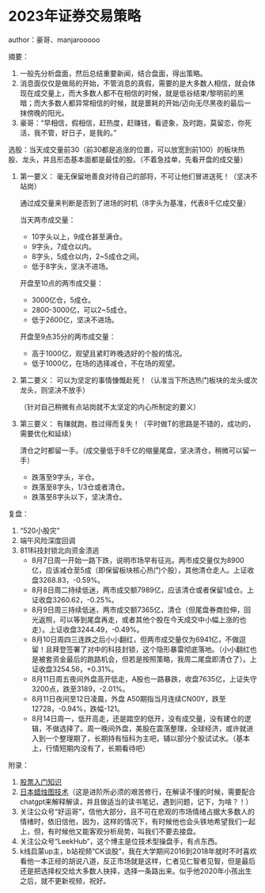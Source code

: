 # 2023年证券交易策略

author：豪哥、manjarooooo

摘要：
1. 一般先分析盘面，然后总结重要新闻，结合盘面，得出策略。
2. 消息面仅仅是做局的开始，不管消息的真假，需要的是大多数人相信，就会体现在成交量上，而大多数人都不在相信的时候，就是低谷结束/黎明前的黑暗；而大多数人都异常相信的时候，就是噩耗的开始/迈向无尽黑夜的最后一抹傍晚的阳光。
3. 豪哥：“早相信，假相信，赶热度，赶赚钱，看迹象，及时跑，莫留恋，你死活，我不管，好日子，是我的。”

选股：当天成交量前30（前30都是追涨的位置，可以放宽到前100）的板块热股、龙头，并且形态基本面都是最佳的股。（不着急挂单，先看开盘的成交量）

1. 第一要义：
    毫无保留地善良对待自己的部将，不可让他们冒进送死！（坚决不站岗）

    通过成交量来判断是否到了进场的时机（8字头为基准，代表8千亿成交量）

    当天两市成交量：
    * 10字头以上，9成仓甚至满仓。
    * 9字头，7成仓以内。
    * 8字头，5成仓以内，2~5成仓之间。
    * 低于8字头，坚决不进场。

   开盘至10点的两市成交量：
   * 3000亿仓，5成仓。
   * 2800-3000亿，可以2~5成仓。
   * 低于2600亿，坚决不进场。

   开盘至9点35分的两市成交量：
   * 高于1000亿，观望且紧盯昨晚选好的个股的情况。
   * 低于1000亿，在场的选择减仓，不在场的观望。
2. 第二要义：
   可以为坚定的事情慷慨赴死！（认准当下所选热门板块的龙头或次龙头，则坚决不放手）

   （针对自己稍微有点站岗就不太坚定的内心所制定的要义）
3. 第三要义：
   有赚就跑，胜过得而复失！（平时做T的思路是不错的，成功的，需要优化和延续）

   清仓之时都留一手。（成交量低于8千亿的缩量尾盘，坚决清仓，稍微可以留一手）
   * 跌落至9字头，半仓。
   * 跌落至8字头，1/3仓或者清仓。
   * 跌落至8字头以下，坚决清仓。

复盘：
1. “520小股灾”
2. 端午风险深度回调
3. 811科技封锁北向资金溃逃
   * 8月7日周一开始一路下跌，说明市场早有征兆。两市成交量仅为8900亿，应该减仓至5成（即保留板块核心热门个股），其他清仓走人。上证收盘3268.83，-0.59%。
   * 8月8日周二持续低迷，两市成交额7989亿，应该清仓或者保留1成仓。上证收盘3260.62，-0.25%。
   * 8月9日周三持续低迷，两市成交额7365亿，清仓（但尾盘券商拉伸，回光返照，可以等到尾盘再走，或者其他个股在今天成交中小幅上涨的也走）。上证收盘3244.49，-0.49%。
   * 8月10日周四三连跌之后小小翻红，但两市成交量仅为6941亿，不做逗留！且拜登签署了对中的科技封锁，这个隐形暴雷彻底落地。（小小翻红也是被套资金最后的跑路机会，但若是按照策略，我周二尾盘即清仓了）。上证收盘3254.56，+0.31%。
   * 8月11日周五夜间外盘高开低走，A股也一路暴跌，收盘7635亿，上证失守3200点，跌至3189，-2.01%。
   * 8月11日夜间至12日凌晨，外盘 A50期指当月连续CN00Y，跌至12728，-0.94%，跌幅-121。
   * 8月14日周一，低开高走，还是踏空的低开，没有成交量，没有建仓的逻辑，不做选择了。周一晚间外盘，美股在震荡整理，全球经济，或许就进入到一个整理期了，长期持有恒科为主吧，辅以部分个股试试水。（基本上，行情短期内没有了，长期看待吧）

附录：
1. [股票入门知识](./股票入门基础指南.pdf)
2. [日本蜡烛图技术](./日本蜡烛图技术.epub)（这是进阶所必须的艰苦修行，在解读不懂的时候，需要配合chatgpt来解释解读，并且做适当的读书笔记，遇到问题，记下，为啥？！）
3. 关注公众号“好运哥”，信他大部分，且不可在悲观的市场情绪占据大多数人的情绪时，依旧信他，因为，这样的情况下，有时候他也会头铁地希望我们一起上，但，有时候他又能客观分析局势，叫我们不要去接盘。
4. 关注公众号“LeekHub”，这个博主是位技术型操盘手，有点东西。
5. k线启蒙up主，b站视频“CK谈股”，我在大学期间2016到2018年就时不时喜欢看他一本正经的胡说八道，反正市场就是这样，仁者见仁智者见智，但是最后还是把选择权交给大多数人抉择，选择一条路出来。似乎他2020年小孩出生之后，就不更新视频，祝好。